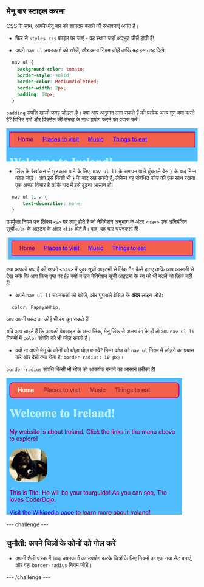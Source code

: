 ## मेनू बार स्टाइल करना

CSS के साथ, आपके मेनू बार को शानदार बनाने की संभावनाएं अनंत हैं।

- फिर से `styles.css` फाइल पर जाएं - वह स्थान जहाँ अद्भुत चीज़ें होती हैं!

- अपने `nav ul` चयनकर्ता को खोजें, और अन्य नियम जोड़ें ताकि यह इस तरह दिखे:

```css
  nav ul {
    background-color: tomato;
    border-style: solid;
    border-color: MediumVioletRed;
    border-width: 2px;
    padding: 10px;
  }
```

`padding` संपत्ति खाली जगह जोड़ता है। क्या आप अनुमान लगा सकते हैं की प्रत्येक अन्य गुण क्या करते हैं? विभिन्न रंगों और पिक्सेल की संख्या के साथ प्रयोग करने का प्रयास करें।

![बॉर्डर और पैडिंग के साथ मेनू बार](images/egMenuBarMoreStyle.png)

- लिंक के रेखांकन से छुटकारा पाने के लिए, `nav ul li` के समापन वाले घुंघराले ब्रेस `}` के बाद निम्न कोड जोड़ें। आप इसे किसी भी `}` के बाद रख सकते हैं, लेकिन यह संबंधित कोड को एक साथ रखना एक अच्छा विचार है ताकि बाद में इसे ढूंढना आसान हो!

```css
  nav ul li a {
      text-decoration: none;
  }
```

उपर्युक्त नियम उन लिंक्स `<a>` पर लागु होते हैं जो नेविगेशन अनुभाग के अंदर `<nav>` एक अनियंत्रित सूची`<ul>` के आइटम के अंदर `<li>` होते है। वाह, वह चार चयनकर्ता हैं!

![रेखांकन के बिना मेनू बार के लिंक](images/egMenuBarNoUnderline.png)

क्या आपको याद है की आपने `<nav>` में कुछ सूची आइटमों से लिंक टैग कैसे हटाए ताकि आप आसानी से देख सकें कि आप किस पृष्ठ पर हैं? क्यों न उन नेविगेशन सूची आइटमों के रंग को भी बदलें जो लिंक नहीं हैं!

- अपने `nav ul li` चयनकर्ता को खोजें, और घुंघराले ब्रेसिज़ के **अंदर** लाइन जोडें:

```css
  color: PapayaWhip;
```

आप अपनी पसंद का कोई भी रंग चुन सकते हैं!

यदि आप चाहते हैं कि आपकी वेबसाइट के अन्य लिंक, मेनू लिंक से अलग रंग के हों तो आप `nav ul li` नियमों में `color` संपत्ति को भी जोड़ सकते हैं।

- क्यों ना अपने मेनू के कोनों को थोड़ा घोल बनायें? निम्न कोड को `nav ul` नियम में जोड़ने का प्रयास करें और देखें क्या होता है: `border-radius: 10 px;`।

`border-radius` संपत्ति किसी भी चीज़ को आकर्षक बनाने का आसान तरीका है!

![मेनू बार और तस्वीर पर गोल कोनों के साथ वेबपेज](images/egMenuBarFullStyles_result.png)

--- challenge ---

## चुनौती: अपने चित्रों के कोनों को गोल करें

- अपनी शैली पत्रक में `img` चयनकर्ता का उपयोग करके चित्रों के लिए नियमों का एक नया सेट बनाएं, और वहां `border-radius` नियम जोड़ें।

--- /challenge ---